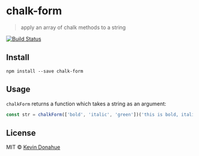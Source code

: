 # chalk-form

> apply an array of chalk methods to a string

[![Build Status](https://travis-ci.org/kevmannn/chalk-form.svg?branch=master)](https://travis-ci.org/kevmannn/chalk-form)

## Install

```console
npm install --save chalk-form
```

## Usage

`chalkForm` returns a function which takes a string as an argument:

```js
const str = chalkForm(['bold', 'italic', 'green'])('this is bold, italic, and green.');
```

## License

MIT © [Kevin Donahue](https://twitter.com/nonnontrivial)
